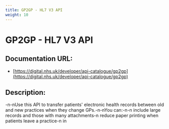 ```yaml
---
title: GP2GP - HL7 V3 API
weight: 10
---
```


# GP2GP - HL7 V3 API

## Documentation URL:
 - [https://digital.nhs.uk/developer/api-catalogue/gp2gp](https://digital.nhs.uk/developer/api-catalogue/gp2gp)

## Description:
-n-nUse this API to transfer patients' electronic health records between old and new practices when they change GPs.-n-nYou can:-n-n    include large records and those with many attachments-n    reduce paper printing when patients leave a practice-n    in

